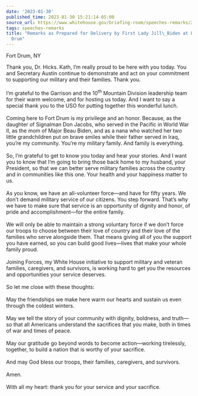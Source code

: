 ```yaml
---
date: '2023-01-30'
published_time: 2023-01-30 15:21:14-05:00
source_url: https://www.whitehouse.gov/briefing-room/speeches-remarks/2023/01/30/remarks-as-prepared-for-delivery-by-first-lady-jill-biden-at-u-s-army-fort-drum/
tags: speeches-remarks
title: "Remarks as Prepared for Delivery by First Lady Jill\_Biden at U.S. Army Fort\_\
  Drum"
---
```

 
Fort Drum, NY

Thank you, Dr. Hicks. Kath, I’m really proud to be here with you today.
You and Secretary Austin continue to demonstrate and act on your
commitment to supporting our military and their families. Thank you.  
   
I’m grateful to the Garrison and the 10<sup>th</sup> Mountain Division
leadership team for their warm welcome, and for hosting us today. And I
want to say a special thank you to the USO for putting together this
wonderful lunch.  
   
Coming here to Fort Drum is my privilege and an honor. Because, as the
daughter of Signalman Don Jacobs, who served in the Pacific in World War
II, as the mom of Major Beau Biden, and as a nana who watched her two
little grandchildren put on brave smiles while their father served in
Iraq, you’re my community. You’re my military family. And family is
everything.  
   
So, I’m grateful to get to know you today and hear your stories. And I
want you to know that I’m going to bring those back home to my husband,
your President, so that we can better serve military families across the
country and in communities like this one. Your health and your happiness
matter to us.  
   
As you know, we have an all-volunteer force—and have for fifty years. We
don’t demand military service of our citizens. You step forward. That’s
why we have to make sure that service is an opportunity of dignity and
honor, of pride and accomplishment—for the entire family.  
   
We will only be able to maintain a strong voluntary force if we don’t
force our troops to choose between their love of country and their love
of the families who serve alongside them. That means giving all of you
the support you have earned, so you can build good lives—lives that make
your whole family proud.  
   
Joining Forces, my White House initiative to support military and
veteran families, caregivers, and survivors, is working hard to get you
the resources and opportunities your service deserves.  
   
So let me close with these thoughts:  
   
May the friendships we make here warm our hearts and sustain us even
through the coldest winters.  
   
May we tell the story of your community with dignity, boldness, and
truth—so that all Americans understand the sacrifices that you make,
both in times of war and times of peace.  
   
May our gratitude go beyond words to become action—working tirelessly,
together, to build a nation that is worthy of your sacrifice.  
   
And may God bless our troops, their families, caregivers, and
survivors.  
   
Amen.  
   
With all my heart: thank you for your service and your sacrifice.
